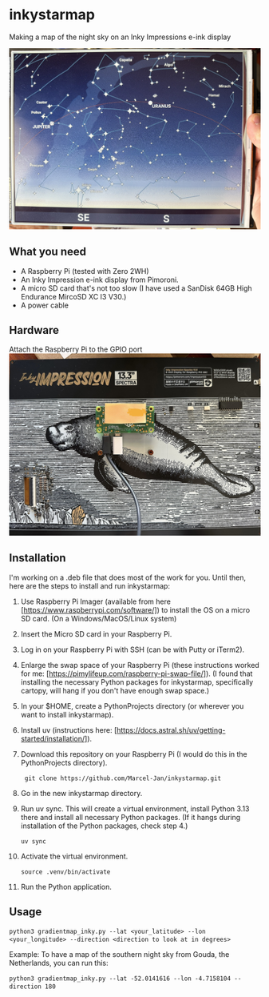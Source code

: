 # inkystarmap
Making a map of the night sky on an Inky Impressions e-ink display

![Alt text](inkystarmap2025.jpg?raw=true "Photo of a star map on an Inky Impressions 13.3.")

## What you need
- A Raspberry Pi (tested with Zero 2WH)
- An Inky Impression e-ink display from Pimoroni.
- A micro SD card that's not too slow (I have used a SanDisk 64GB High Endurance MircoSD XC I3 V30.)
- A power cable

## Hardware
Attach the Raspberry Pi to the GPIO port
![Alt text](inky133_back.jpg?raw=true "Photo of backside of the Inky Impressions 13.3 with Raspberry Pi Zoro 2W attached.")

## Installation
I'm working on a .deb file that does most of the work for you. Until then, here are the steps to install and run inkystarmap:
1. Use Raspberry Pi Imager (available from here [https://www.raspberrypi.com/software/]) to install the OS on a micro SD card. (On a Windows/MacOS/Linux system)
2. Insert the Micro SD card in your Raspberry Pi.
3. Log in on your Raspberry Pi with SSH (can be with Putty or iTerm2).
4. Enlarge the swap space of your Raspberry Pi (these instructions worked for me: [https://pimylifeup.com/raspberry-pi-swap-file/]). (I found that installing the necessary Python packages for inkystarmap, specifically cartopy, will hang if you don't have enough swap space.)
5. In your $HOME, create a PythonProjects directory (or wherever you want to install inkystarmap).
6. Install uv (instructions here: [https://docs.astral.sh/uv/getting-started/installation/]).
7. Download this repository on your Raspberry Pi (I would do this in the PythonProjects directory).

        git clone https://github.com/Marcel-Jan/inkystarmap.git
   
9. Go in the new inkystarmap directory.
10. Run uv sync. This will create a virtual environment, install Python 3.13 there and install all necessary Python packages. (If it hangs during installation of the Python packages, check step 4.)

        uv sync
11. Activate the virtual environment.

        source .venv/bin/activate
12. Run the Python application.

## Usage
    python3 gradientmap_inky.py --lat <your_latitude> --lon <your_longitude> --direction <direction to look at in degrees>

Example:
To have a map of the southern night sky from Gouda, the Netherlands, you can run this:  

    python3 gradientmap_inky.py --lat -52.0141616 --lon -4.7158104 --direction 180


